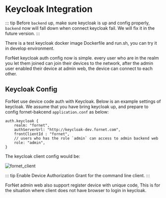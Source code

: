 # Keycloak Integration
::: tip
Before `backend` up, make sure keycloak is up and config properly, `backend` now will fall down when connect keycloak fail. We will fix it in the future version.
:::

There is a test keycloak docker image <a :href="`${$sourceUrl}/command/docker/keycloak/dev.Dockerfile`">Dockerfile</a> and <a :href="`${$sourceUrl}/command/docker/keycloak/run.sh`">run.sh</a>, you can try it in develop environment.

ForNet keycloak auth config now is simple. every user who are in the realm you let them joined can join their devices to the network, after the admin user enabled their device at admin web, the device can connect to each other.

## Keycloak Config
ForNet use device code auth with Keycloak. Below is an example settings of keycloak.
We assume that you have bring keycloak up, and prepare to config fornet-bakcend `application.conf` as below:
```honcon
auth.keycloak {  
    realm: "fornet",
    authServerUrl: "http://keycloak-dev.fornet.com",
    frontClientId : "fornet",
    // users who has the role `admin` can access to admin backend web
    role: "admin",
}
```

The keycloak client config would be:

![fornet_client](/img/keycloak_client_id_config.png)

::: tip
Enable Device Authorization Grant for the command line client.
:::

ForNet admin web also support register device with unique code, This is for the situation where client does not have browser to login in keycloak.
